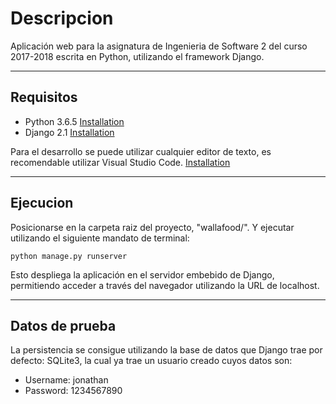 # Descripcion

Aplicación web para la asignatura de Ingenieria de Software 2 del curso 2017-2018 escrita en Python, utilizando el framework Django.

---
## Requisitos

* Python 3.6.5 [Installation](https://www.python.org/downloads/)
* Django 2.1 [Installation](https://docs.djangoproject.com/en/2.1/topics/install/)

Para el desarrollo se puede utilizar cualquier editor de texto, es recomendable utilizar Visual Studio Code. [Installation](https://code.visualstudio.com/)

---
## Ejecucion

Posicionarse en la carpeta raiz del proyecto, "wallafood/". Y ejecutar utilizando el siguiente mandato de terminal:

```python manage.py runserver```

Esto despliega la aplicación en el servidor embebido de Django, permitiendo acceder a través del navegador utilizando la URL de localhost.

---
## Datos de prueba

La persistencia se consigue utilizando la base de datos que Django trae por defecto: SQLite3, la cual ya trae un usuario creado cuyos datos son:

* Username: jonathan
* Password: 1234567890
